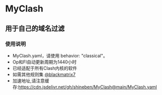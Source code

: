 # MyClash
## 用于自己的域名过滤
### 使用说明
* MyClash.yaml，请使用 behavior: "classical"。
* Op和Fl自动更新周期为1440小时
* 已经适配于所有Clash内核的软件
* 如需其他规则集 [@blackmatrix7](https://github.com/blackmatrix7/ios_rule_script/tree/master/rule)
* 加速地址,请注意缓存:https://cdn.jsdelivr.net/gh/shineben/MyClash@main/MyClash.yaml
